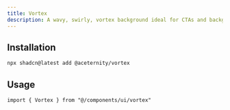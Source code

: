 ```yaml
---
title: Vortex
description: A wavy, swirly, vortex background ideal for CTAs and backgrounds.
---
```


## Installation

```bash
npx shadcn@latest add @aceternity/vortex
```

## Usage

```tsx showLineNumbers
import { Vortex } from "@/components/ui/vortex"
```
